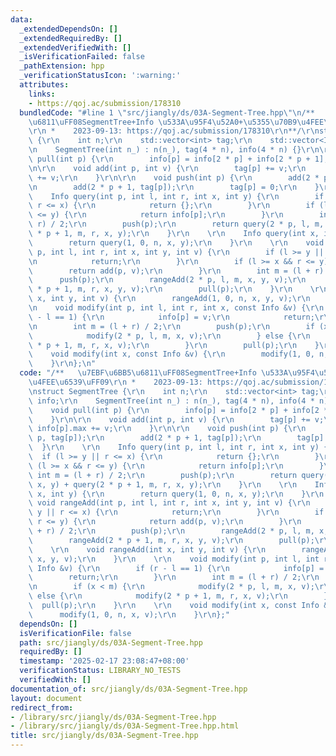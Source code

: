 ```yaml
---
data:
  _extendedDependsOn: []
  _extendedRequiredBy: []
  _extendedVerifiedWith: []
  _isVerificationFailed: false
  _pathExtension: hpp
  _verificationStatusIcon: ':warning:'
  attributes:
    links:
    - https://qoj.ac/submission/178310
  bundledCode: "#line 1 \"src/jiangly/ds/03A-Segment-Tree.hpp\"\n/**   \u7EBF\u6BB5\
    \u6811\uFF08SegmentTree+Info \u533A\u95F4\u52A0+\u5355\u70B9\u4FEE\u6539\uFF09\
    \r\n *    2023-09-13: https://qoj.ac/submission/178310\r\n**/\r\nstruct SegmentTree\
    \ {\r\n    int n;\r\n    std::vector<int> tag;\r\n    std::vector<Info> info;\r\
    \n    SegmentTree(int n_) : n(n_), tag(4 * n), info(4 * n) {}\r\n\r\n    void\
    \ pull(int p) {\r\n        info[p] = info[2 * p] + info[2 * p + 1];\r\n    }\r\
    \n\r\n    void add(int p, int v) {\r\n        tag[p] += v;\r\n        info[p].max\
    \ += v;\r\n    }\r\n\r\n    void push(int p) {\r\n        add(2 * p, tag[p]);\r\
    \n        add(2 * p + 1, tag[p]);\r\n        tag[p] = 0;\r\n    }\r\n    \r\n\
    \    Info query(int p, int l, int r, int x, int y) {\r\n        if (l >= y ||\
    \ r <= x) {\r\n            return {};\r\n        }\r\n        if (l >= x && r\
    \ <= y) {\r\n            return info[p];\r\n        }\r\n        int m = (l +\
    \ r) / 2;\r\n        push(p);\r\n        return query(2 * p, l, m, x, y) + query(2\
    \ * p + 1, m, r, x, y);\r\n    }\r\n    \r\n    Info query(int x, int y) {\r\n\
    \        return query(1, 0, n, x, y);\r\n    }\r\n    \r\n    void rangeAdd(int\
    \ p, int l, int r, int x, int y, int v) {\r\n        if (l >= y || r <= x) {\r\
    \n            return;\r\n        }\r\n        if (l >= x && r <= y) {\r\n    \
    \        return add(p, v);\r\n        }\r\n        int m = (l + r) / 2;\r\n  \
    \      push(p);\r\n        rangeAdd(2 * p, l, m, x, y, v);\r\n        rangeAdd(2\
    \ * p + 1, m, r, x, y, v);\r\n        pull(p);\r\n    }\r\n    \r\n    void rangeAdd(int\
    \ x, int y, int v) {\r\n        rangeAdd(1, 0, n, x, y, v);\r\n    }\r\n    \r\
    \n    void modify(int p, int l, int r, int x, const Info &v) {\r\n        if (r\
    \ - l == 1) {\r\n            info[p] = v;\r\n            return;\r\n        }\r\
    \n        int m = (l + r) / 2;\r\n        push(p);\r\n        if (x < m) {\r\n\
    \            modify(2 * p, l, m, x, v);\r\n        } else {\r\n            modify(2\
    \ * p + 1, m, r, x, v);\r\n        }\r\n        pull(p);\r\n    }\r\n    \r\n\
    \    void modify(int x, const Info &v) {\r\n        modify(1, 0, n, x, v);\r\n\
    \    }\r\n};\n"
  code: "/**   \u7EBF\u6BB5\u6811\uFF08SegmentTree+Info \u533A\u95F4\u52A0+\u5355\u70B9\
    \u4FEE\u6539\uFF09\r\n *    2023-09-13: https://qoj.ac/submission/178310\r\n**/\r\
    \nstruct SegmentTree {\r\n    int n;\r\n    std::vector<int> tag;\r\n    std::vector<Info>\
    \ info;\r\n    SegmentTree(int n_) : n(n_), tag(4 * n), info(4 * n) {}\r\n\r\n\
    \    void pull(int p) {\r\n        info[p] = info[2 * p] + info[2 * p + 1];\r\n\
    \    }\r\n\r\n    void add(int p, int v) {\r\n        tag[p] += v;\r\n       \
    \ info[p].max += v;\r\n    }\r\n\r\n    void push(int p) {\r\n        add(2 *\
    \ p, tag[p]);\r\n        add(2 * p + 1, tag[p]);\r\n        tag[p] = 0;\r\n  \
    \  }\r\n    \r\n    Info query(int p, int l, int r, int x, int y) {\r\n      \
    \  if (l >= y || r <= x) {\r\n            return {};\r\n        }\r\n        if\
    \ (l >= x && r <= y) {\r\n            return info[p];\r\n        }\r\n       \
    \ int m = (l + r) / 2;\r\n        push(p);\r\n        return query(2 * p, l, m,\
    \ x, y) + query(2 * p + 1, m, r, x, y);\r\n    }\r\n    \r\n    Info query(int\
    \ x, int y) {\r\n        return query(1, 0, n, x, y);\r\n    }\r\n    \r\n   \
    \ void rangeAdd(int p, int l, int r, int x, int y, int v) {\r\n        if (l >=\
    \ y || r <= x) {\r\n            return;\r\n        }\r\n        if (l >= x &&\
    \ r <= y) {\r\n            return add(p, v);\r\n        }\r\n        int m = (l\
    \ + r) / 2;\r\n        push(p);\r\n        rangeAdd(2 * p, l, m, x, y, v);\r\n\
    \        rangeAdd(2 * p + 1, m, r, x, y, v);\r\n        pull(p);\r\n    }\r\n\
    \    \r\n    void rangeAdd(int x, int y, int v) {\r\n        rangeAdd(1, 0, n,\
    \ x, y, v);\r\n    }\r\n    \r\n    void modify(int p, int l, int r, int x, const\
    \ Info &v) {\r\n        if (r - l == 1) {\r\n            info[p] = v;\r\n    \
    \        return;\r\n        }\r\n        int m = (l + r) / 2;\r\n        push(p);\r\
    \n        if (x < m) {\r\n            modify(2 * p, l, m, x, v);\r\n        }\
    \ else {\r\n            modify(2 * p + 1, m, r, x, v);\r\n        }\r\n      \
    \  pull(p);\r\n    }\r\n    \r\n    void modify(int x, const Info &v) {\r\n  \
    \      modify(1, 0, n, x, v);\r\n    }\r\n};"
  dependsOn: []
  isVerificationFile: false
  path: src/jiangly/ds/03A-Segment-Tree.hpp
  requiredBy: []
  timestamp: '2025-02-17 23:08:47+08:00'
  verificationStatus: LIBRARY_NO_TESTS
  verifiedWith: []
documentation_of: src/jiangly/ds/03A-Segment-Tree.hpp
layout: document
redirect_from:
- /library/src/jiangly/ds/03A-Segment-Tree.hpp
- /library/src/jiangly/ds/03A-Segment-Tree.hpp.html
title: src/jiangly/ds/03A-Segment-Tree.hpp
---
```

